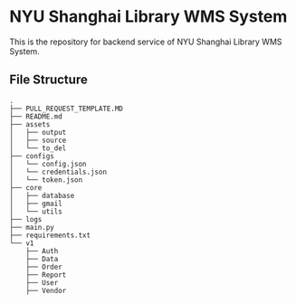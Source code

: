 # NYU Shanghai Library WMS System
This is the repository for backend service of NYU Shanghai Library WMS System.

## File Structure
```
.
├── PULL_REQUEST_TEMPLATE.MD
├── README.md
├── assets
│   ├── output
│   ├── source
│   └── to_del
├── configs
│   └── config.json
│   └── credentials.json
│   └── token.json
├── core
│   ├── database
│   ├── gmail
│   └── utils
├── logs
├── main.py
├── requirements.txt
└── v1
    ├── Auth
    ├── Data
    ├── Order
    ├── Report
    ├── User
    ├── Vendor
```